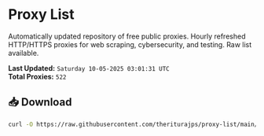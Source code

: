 # Proxy List

Automatically updated repository of free public proxies. Hourly refreshed HTTP/HTTPS proxies for web scraping, cybersecurity, and testing. Raw list available.

**Last Updated:** `Saturday 10-05-2025 03:01:31 UTC`  
**Total Proxies:** `522`

## 📥 Download
```bash
curl -O https://raw.githubusercontent.com/theriturajps/proxy-list/main/proxies.txt
